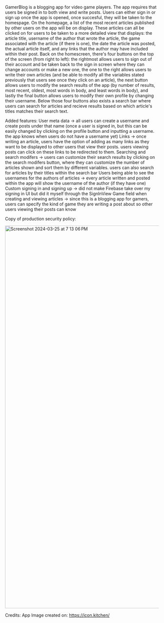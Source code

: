 GamerBlog is a blogging app for video game players. The app requires that users be signed in to both view and write posts. Users can either sign in or sign up once the app is opened, once succesful, they will be taken to the homespage. On the homepage, a list of the most recent articles published by other users on the app will be on display. These articles can all be clicked on for users to be taken to a more detailed view that displays: the article title, username of the author that wrote the article, the game associated with the article (if there is one), the date the article was posted, the actual article itself, and any links that the author may have included within their post. Back on the homescreen, there's four buttons on the top of the screen (from right to left): the rightmost allows users to sign out of their account and be taken back to the sign in screen where they can change accounts or make a new one, the one to the right allows users to write their own articles (and be able to modify all the variables stated previously that users see once they click on an article), the next button allows users to modify the search results of the app (by number of results, most recent, oldest, most words in body, and least words in body), and lastly the final button allows users to modify their own profile by changing their username. Below those four buttons also exists a search bar where users can search for articles and recieve results based on which article's titles matches their search text. 

Added features:
User meta data -> all users can create a username and create posts under that name (once a user is signed in, but this can be easily changed by clicking on the profile button and inputting a username. the app knows when users do not have a username yet)
Links -> once writing an article, users have the option of adding as many links as they want to be displayed to other users that view their posts. users viewing posts can click on these links to be redirected to them.
Searching and search modifers -> users can customize their search results by clicking on the search modifers button, where they can customize the number of articles shown and sort them by different variables. users can also search for articles by their titles within the search bar
Users being able to see the usernames for the authors of articles -> every article written and posted within the app will show the username of the author (if they have one)
Custom signing in and signing up -> did not make Firebase take over my signing in UI but did it myself through the SignInView
Game field when creating and viewing articles -> since this is a blogging app for gamers, users can specify the kind of game they are writing a post about so other users viewing their posts can know

Copy of production security policy:

<img width="1249" alt="Screenshot 2024-03-25 at 7 13 06 PM" src="https://github.com/lmu-cmsi2022-spring2024/firebase-backed-team-ethan/assets/143565491/3bad33ab-ea33-4c51-854a-f3c87794d55a">


Credits:
App Image created on: https://icon.kitchen/
